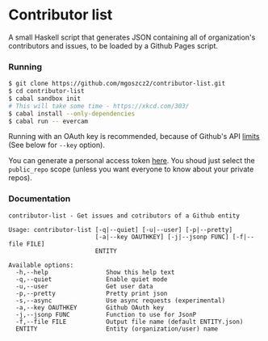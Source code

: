 # Contributor list

A small Haskell script that generates JSON containing all of organization's
contributors and issues, to be loaded by a Github Pages script.

### Running

```sh
$ git clone https://github.com/mgoszcz2/contributor-list.git
$ cd contributor-list
$ cabal sandbox init
# This will take some time - https://xkcd.com/303/
$ cabal install --only-dependencies
$ cabal run -- evercam
```

Running with an OAuth key is recommended, because of Github's API
[limits](https://developer.github.com/v3/#rate-limiting) (See below for `--key` option).

You can generate a personal access token [here](https://github.com/settings/tokens).
You shoud just select the `public_repo` scope (unless you want everyone to know about your private repos).

### Documentation

```
contributor-list - Get issues and cotributors of a Github entity

Usage: contributor-list [-q|--quiet] [-u|--user] [-p|--pretty]
                        [-a|--key OAUTHKEY] [-j|--jsonp FUNC] [-f|--file FILE]
                        ENTITY

Available options:
  -h,--help                Show this help text
  -q,--quiet               Enable quiet mode
  -u,--user                Get user data
  -p,--pretty              Pretty print json
  -s,--async               Use async requests (experimental)
  -a,--key OAUTHKEY        Github OAuth key
  -j,--jsonp FUNC          Function to use for JsonP
  -f,--file FILE           Output file name (default ENTITY.json)
  ENTITY                   Entity (organization/user) name
```
